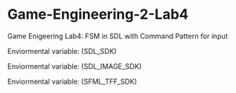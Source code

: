 # Game-Engineering-2-Lab4
Game Enigeering Lab4: FSM in SDL with Command Pattern for input

Enviormental variable: (SDL_SDK) 

Enviormental variable: (SDL_IMAGE_SDK) 

Enviormental variable: (SFML_TFF_SDK) 
